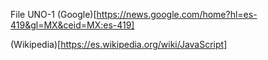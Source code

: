 File UNO-1
(Google)[https://news.google.com/home?hl=es-419&gl=MX&ceid=MX:es-419]

(Wikipedia)[https://es.wikipedia.org/wiki/JavaScript]